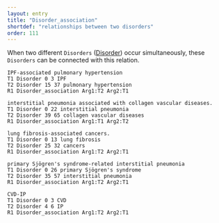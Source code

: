 ```yaml
---
layout: entry
title: "Disorder_association"
shortdef: "relationships between two disorders"
order: 111
---
```


When two different `Disorders` ([Disorder]()) occur simultaneously, these `Disorders` can be connected with this relation.

~~~ ann
IPF-associated pulmonary hypertension
T1 Disorder 0 3 IPF
T2 Disorder 15 37 pulmonary hypertension
R1 Disorder_association Arg1:T2 Arg2:T1
~~~
~~~ ann
interstitial pneumonia associated with collagen vascular diseases.
T1 Disorder 0 22 interstitial pneumonia
T2 Disorder 39 65 collagen vascular diseases
R1 Disorder_association Arg1:T1 Arg2:T2
~~~
~~~ ann
lung fibrosis-associated cancers.
T1 Disorder 0 13 lung fibrosis
T2 Disorder 25 32 cancers
R1 Disorder_association Arg1:T2 Arg2:T1
~~~

~~~ ann
primary Sjögren's syndrome-related interstitial pneumonia
T1 Disorder 0 26 primary Sjögren's syndrome
T2 Disorder 35 57 interstitial pneumonia
R1 Disorder_association Arg1:T2 Arg2:T1
~~~
~~~ ann
CVD-IP
T1 Disorder 0 3 CVD
T2 Disorder 4 6 IP
R1 Disorder_association Arg1:T2 Arg2:T1
~~~
<!--details-->
